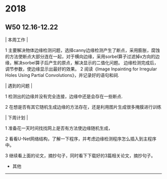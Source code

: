 # 2018
## W50 12.16-12.22
| 本周工作 | 

1 主要解决物体边缘检测问题，选择canny边缘检测产生了断点，采用膨胀，腐蚀的方法使断点大部分连在一起，对于横向边缘，采用sorbel算子过滤掉x方向的边缘，解决sorbel算子后产生的原点，解决显示的二值化问题。
  边缘检测完成后，调节参数，使边缘显示出最好的效果。
2 阅读《Image Inpainting for Irregular Holes Using
Partial Convolutions》，并记录好的语句和祠.

| 遇到的问题 | 
 
1 检测出的边缘并没有完全连接，边缘中还是会存在一些断点.

2 在想是否有其它随机生成边缘的方法存在，还是利用图片生成很多掩膜进行训练

| 下周计划 | 

1 准备花一天时间找找网上是否有方法使边缘随机生成，

2 看看U-Net网络结构，了解一下程序，并考虑边缘检测程序怎么插入到主程序中。

3 继续看上面的论文，摘抄句子，同时看下下载好的3篇相关论文，摘抄句子。

* 其他
-------------------------------------------------------------
